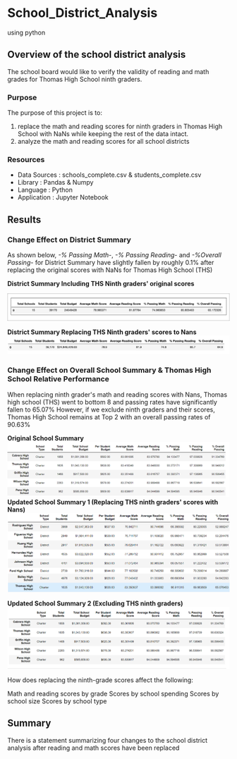 # School_District_Analysis
using python

## Overview of the school district analysis
The school board would like to verify the validity of reading and math grades for Thomas High School ninth graders.
### Purpose
The purpose of this project is to:
  1. replace the math and reading scores for ninth graders in Thomas High School with NaNs while keeping the rest of the data intact.
  2. analyze the math and reading scores for all school districts

### Resources
  - Data Sources : schools_complete.csv & students_complete.csv
  - Library : Pandas & Numpy
  - Language : Python
  - Application : Jupyter Notebook

## Results
### Change Effect on District Summary 

As shown below, *-% Passing Math*-, *-% Passing Reading*- and *-%Overall Passing*- for District Summary have slightly fallen by roughly 0.1% after replacing the original scores with NaNs for Thomas High School (THS)

**District Summary Including THS Ninth graders' original scores**

![](Resources/district_summary_before.png)

**District Summary Replacing THS Ninth graders' scores to Nans**
![](Resources/district_summary_after.png)

### Change Effect on Overall School Summary & Thomas High School Relative Performance

When replacing ninth grader's math and reading scores with Nans, Thomas high school (THS) went to bottom 8 and passing rates have significantly fallen to 65.07%
However, if we exclude ninth graders and their scores, Thomas High School remains at Top 2 with an overall passing rates of 90.63%

**Original School Summary**
![](Resources/school_summary_original_2.png)
**Updated School Summary 1 (Replacing THS ninth graders' scores with Nans)**
![](Resources/school_summary_Before_1.png)

**Updated School Summary 2 (Excluding THS ninth graders)**
![](Resources/school_summary_after.png)

How does replacing the ninth-grade scores affect the following:

Math and reading scores by grade
Scores by school spending
Scores by school size
Scores by school type

## Summary 
There is a statement summarizing four changes to the school district analysis after reading and math scores have been replaced
